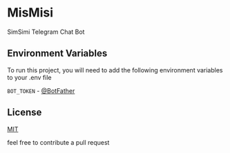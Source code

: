 # MisMisi

SimSimi Telegram Chat Bot

## Environment Variables

To run this project, you will need to add the following environment variables to your .env file

`BOT_TOKEN` - [@BotFather](https://t.me/BotFather)

## License

[MIT](https://choosealicense.com/licenses/mit/)

feel free to contribute a pull request
